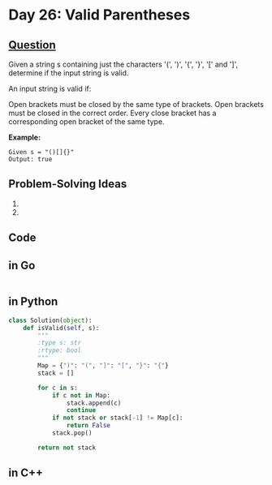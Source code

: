 # Day 26: Valid Parentheses

## [Question](https://leetcode.com/problems/valid-parentheses/description/?envType=study-plan-v2&envId=top-interview-150)

Given a string s containing just the characters '(', ')', '{', '}', '[' and ']', determine if the input string is valid.

An input string is valid if:

Open brackets must be closed by the same type of brackets.
Open brackets must be closed in the correct order.
Every close bracket has a corresponding open bracket of the same type.

**Example:**

```
Given s = "()[]{}"
Output: true
```

## Problem-Solving Ideas
1. 
2. 

## Code
## in Go 

``` Go


```

## in Python
``` python
class Solution(object):
    def isValid(self, s):
        """
        :type s: str
        :rtype: bool
        """
        Map = {")": "(", "]": "[", "}": "{"}
        stack = []

        for c in s:
            if c not in Map:
                stack.append(c)
                continue
            if not stack or stack[-1] != Map[c]:
                return False
            stack.pop()

        return not stack
```

## in C++
``` C++


```



